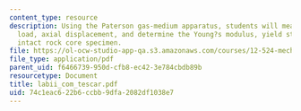 ```yaml
---
content_type: resource
description: Using the Paterson gas-medium apparatus, students will measure axial
  load, axial displacement, and determine the Young?s modulus, yield strength of an
  intact rock core specimen.
file: https://ol-ocw-studio-app-qa.s3.amazonaws.com/courses/12-524-mechanical-properties-of-rocks-fall-2005/74c1eac622b6ccbb9dfa2082df1038e7_labii_com_tescar.pdf
file_type: application/pdf
parent_uid: f6466739-950d-cfb8-ec42-3e784cbdb89b
resourcetype: Document
title: labii_com_tescar.pdf
uid: 74c1eac6-22b6-ccbb-9dfa-2082df1038e7
---
```

